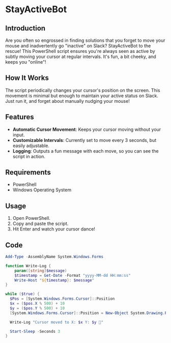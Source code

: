# StayActiveBot

## Introduction
Are you often so engrossed in finding solutions that you forget to move your mouse and inadvertently go "inactive" on Slack? StayActiveBot to the rescue! This PowerShell script ensures you're always seen as active by subtly moving your cursor at regular intervals. It's fun, a bit cheeky, and keeps you "online"!

## How It Works
The script periodically changes your cursor's position on the screen. This movement is minimal but enough to maintain your active status on Slack. Just run it, and forget about manually nudging your mouse!

## Features
- **Automatic Cursor Movement**: Keeps your cursor moving without your input.
- **Customizable Intervals**: Currently set to move every 3 seconds, but easily adjustable.
- **Logging**: Outputs a fun message with each move, so you can see the script in action.

## Requirements
- PowerShell
- Windows Operating System

## Usage
1. Open PowerShell.
2. Copy and paste the script.
3. Hit Enter and watch your cursor dance!

## Code
```powershell
Add-Type -AssemblyName System.Windows.Forms

function Write-Log {
    param([string]$message)
    $timestamp = Get-Date -Format "yyyy-MM-dd HH:mm:ss"
    Write-Host "${timestamp}: $message"
}

while ($true) {
  $Pos = [System.Windows.Forms.Cursor]::Position
  $x = ($pos.X % 500) + 10
  $y = ($pos.Y % 500) + 10
  [System.Windows.Forms.Cursor]::Position = New-Object System.Drawing.Point($x, $y)

  Write-Log "Cursor moved to X: $x Y: $y 🚀"

  Start-Sleep -Seconds 3
}
